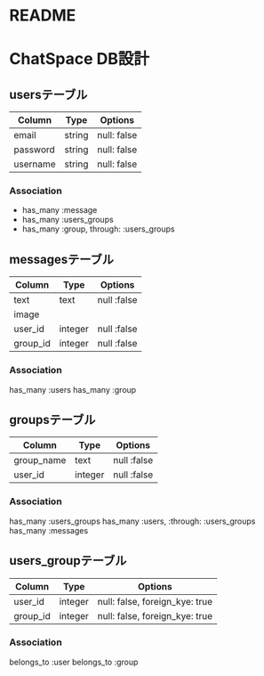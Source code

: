 # README

# ChatSpace DB設計
## usersテーブル
|Column|Type|Options|
|------|----|-------|
|email|string|null: false|
|password|string|null: false|
|username|string|null: false|
### Association
- has_many :message
- has_many :users_groups
- has_many  :group,  through:  :users_groups

## messagesテーブル
|Column|Type|Options|
|------|----|-------|
|text|text|null :false|
|image||||
|user_id|integer|null :false|
|group_id|integer|null :false|
### Association
has_many :users
has_many :group

## groupsテーブル
|Column|Type|Options|
|------|----|-------|
|group_name|text|null :false|
|user_id|integer|null :false|
### Association
has_many :users_groups
has_many  :users,  :through:  :users_groups
has_many :messages

## users_groupテーブル
|Column|Type|Options|
|------|----|-------|
|user_id|integer|null: false, foreign_kye: true|
group_id|integer|null: false, foreign_kye: true|
### Association
belongs_to :user
belongs_to :group
